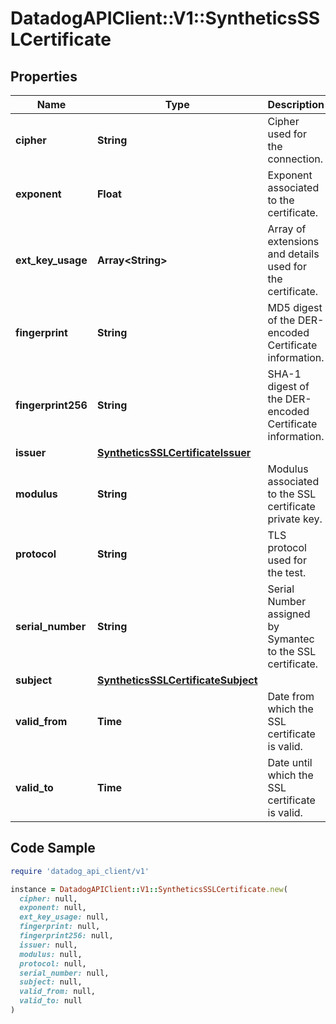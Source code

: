 # DatadogAPIClient::V1::SyntheticsSSLCertificate

## Properties

| Name | Type | Description | Notes |
| ---- | ---- | ----------- | ----- |
| **cipher** | **String** | Cipher used for the connection. | [optional] |
| **exponent** | **Float** | Exponent associated to the certificate. | [optional] |
| **ext_key_usage** | **Array&lt;String&gt;** | Array of extensions and details used for the certificate. | [optional] |
| **fingerprint** | **String** | MD5 digest of the DER-encoded Certificate information. | [optional] |
| **fingerprint256** | **String** | SHA-1 digest of the DER-encoded Certificate information. | [optional] |
| **issuer** | [**SyntheticsSSLCertificateIssuer**](SyntheticsSSLCertificateIssuer.md) |  | [optional] |
| **modulus** | **String** | Modulus associated to the SSL certificate private key. | [optional] |
| **protocol** | **String** | TLS protocol used for the test. | [optional] |
| **serial_number** | **String** | Serial Number assigned by Symantec to the SSL certificate. | [optional] |
| **subject** | [**SyntheticsSSLCertificateSubject**](SyntheticsSSLCertificateSubject.md) |  | [optional] |
| **valid_from** | **Time** | Date from which the SSL certificate is valid. | [optional] |
| **valid_to** | **Time** | Date until which the SSL certificate is valid. | [optional] |

## Code Sample

```ruby
require 'datadog_api_client/v1'

instance = DatadogAPIClient::V1::SyntheticsSSLCertificate.new(
  cipher: null,
  exponent: null,
  ext_key_usage: null,
  fingerprint: null,
  fingerprint256: null,
  issuer: null,
  modulus: null,
  protocol: null,
  serial_number: null,
  subject: null,
  valid_from: null,
  valid_to: null
)
```

